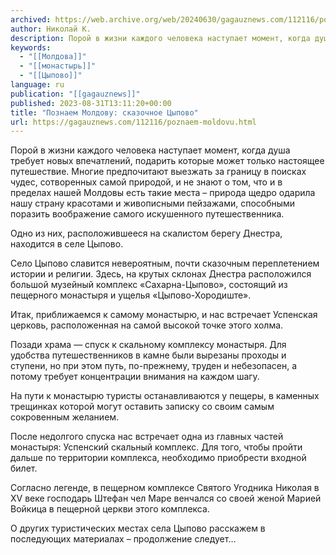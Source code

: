 ```yaml
---
archived: https://web.archive.org/web/20240630/gagauznews.com/112116/poznaem-moldovu.html
author: Николай К.
description: Порой в жизни каждого человека наступает момент, когда душа требует новых впечатлений, подарить которые может только настоящее путешествие. Многие предпочитают выезжать за границу в поисках чудес, сотворенных самой природой, и не знают о том, что и в пределах нашей Молдовы есть такие места – природа щедро одарила нашу страну красотами и живописными пейзажами, способными поразить воображение самого искушенного путешественника. Одно из них, расположившееся на скалистом берегу Днестра, находится в селе Цыпово. Село Цыпово славится невероятным, почти сказочным переплетением истории и религии. Здесь, на крутых склонах Днестра расположился большой музейный комплекс «Сахарна-Цыпово», состоящий из пещерного монастыря и ущелья «Цыпово-Хородиште». Итак, приближаемся […]
keywords:
  - "[[Молдова]]"
  - "[[монастырь]]"
  - "[[Цыпово]]"
language: ru
publication: "[[gagauznews]]"
published: 2023-08-31T13:11:20+00:00
title: "Познаем Молдову: сказочное Цыпово"
url: https://gagauznews.com/112116/poznaem-moldovu.html
---
```


Порой в жизни каждого человека наступает момент, когда душа требует новых впечатлений, подарить которые может только настоящее путешествие. Многие предпочитают выезжать за границу в поисках чудес, сотворенных самой природой, и не знают о том, что и в пределах нашей Молдовы есть такие места – природа щедро одарила нашу страну красотами и живописными пейзажами, способными поразить воображение самого искушенного путешественника.

Одно из них, расположившееся на скалистом берегу Днестра, находится в селе Цыпово.

Село Цыпово славится невероятным, почти сказочным переплетением истории и религии. Здесь, на крутых склонах Днестра расположился большой музейный комплекс «Сахарна-Цыпово», состоящий из пещерного монастыря и ущелья «Цыпово-Хородиште».

Итак, приближаемся к самому монастырю, и нас встречает Успенская церковь, расположенная на самой высокой точке этого холма.

Позади храма — спуск к скальному комплексу монастыря. Для удобства путешественников в камне были вырезаны проходы и ступени, но при этом путь, по-прежнему, труден и небезопасен, а потому требует концентрации внимания на каждом шагу.

На пути к монастырю туристы останавливаются у пещеры, в каменных трещинках которой могут оставить записку со своим самым сокровенным желанием.

После недолгого спуска нас встречает одна из главных частей монастыря: Успенский скальный комплекс. Для того, чтобы пройти дальше по территории комплекса, необходимо приобрести входной билет.

Согласно легенде, в пещерном комплексе Святого Угодника Николая в XV веке господарь Штефан чел Маре венчался со своей женой Марией Войкица в пещерной церкви этого комплекса.

О других туристических местах села Цыпово расскажем в последующих материалах – продолжение следует…
